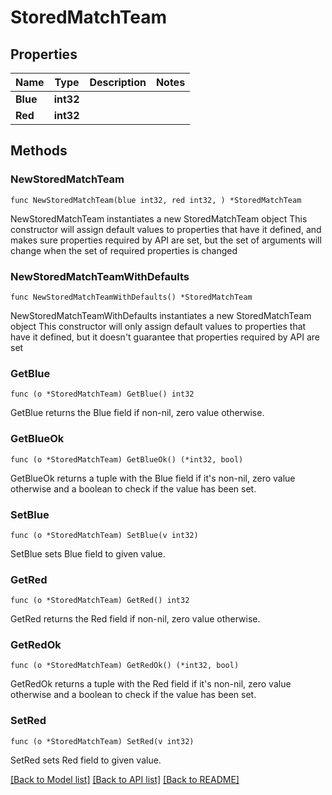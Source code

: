 # StoredMatchTeam

## Properties

Name | Type | Description | Notes
------------ | ------------- | ------------- | -------------
**Blue** | **int32** |  | 
**Red** | **int32** |  | 

## Methods

### NewStoredMatchTeam

`func NewStoredMatchTeam(blue int32, red int32, ) *StoredMatchTeam`

NewStoredMatchTeam instantiates a new StoredMatchTeam object
This constructor will assign default values to properties that have it defined,
and makes sure properties required by API are set, but the set of arguments
will change when the set of required properties is changed

### NewStoredMatchTeamWithDefaults

`func NewStoredMatchTeamWithDefaults() *StoredMatchTeam`

NewStoredMatchTeamWithDefaults instantiates a new StoredMatchTeam object
This constructor will only assign default values to properties that have it defined,
but it doesn't guarantee that properties required by API are set

### GetBlue

`func (o *StoredMatchTeam) GetBlue() int32`

GetBlue returns the Blue field if non-nil, zero value otherwise.

### GetBlueOk

`func (o *StoredMatchTeam) GetBlueOk() (*int32, bool)`

GetBlueOk returns a tuple with the Blue field if it's non-nil, zero value otherwise
and a boolean to check if the value has been set.

### SetBlue

`func (o *StoredMatchTeam) SetBlue(v int32)`

SetBlue sets Blue field to given value.


### GetRed

`func (o *StoredMatchTeam) GetRed() int32`

GetRed returns the Red field if non-nil, zero value otherwise.

### GetRedOk

`func (o *StoredMatchTeam) GetRedOk() (*int32, bool)`

GetRedOk returns a tuple with the Red field if it's non-nil, zero value otherwise
and a boolean to check if the value has been set.

### SetRed

`func (o *StoredMatchTeam) SetRed(v int32)`

SetRed sets Red field to given value.



[[Back to Model list]](../README.md#documentation-for-models) [[Back to API list]](../README.md#documentation-for-api-endpoints) [[Back to README]](../README.md)


